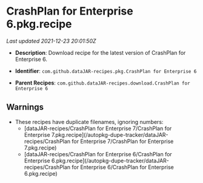 # CrashPlan for Enterprise 6.pkg.recipe

_Last updated 2021-12-23 20:01:50Z_

- **Description**: Download recipe for the latest version of CrashPlan for Enterprise 6.

- **Identifier**: `com.github.dataJAR-recipes.pkg.CrashPlan for Enterprise 6`

- **Parent Recipes**: `com.github.dataJAR-recipes.download.CrashPlan for Enterprise 6`


## Warnings

- These recipes have duplicate filenames, ignoring numbers:
    - [dataJAR-recipes/CrashPlan for Enterprise 7/CrashPlan for Enterprise 7.pkg.recipe](/autopkg-dupe-tracker/dataJAR-recipes/CrashPlan for Enterprise 7/CrashPlan for Enterprise 7.pkg.recipe)
    - [dataJAR-recipes/CrashPlan for Enterprise 6/CrashPlan for Enterprise 6.pkg.recipe](/autopkg-dupe-tracker/dataJAR-recipes/CrashPlan for Enterprise 6/CrashPlan for Enterprise 6.pkg.recipe)